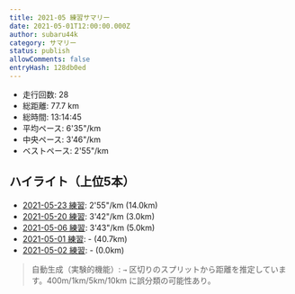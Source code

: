 ```yaml
---
title: 2021-05 練習サマリー
date: 2021-05-01T12:00:00.000Z
author: subaru44k
category: サマリー
status: publish
allowComments: false
entryHash: 128db0ed
---
```

- 走行回数: 28
- 総距離: 77.7 km
- 総時間: 13:14:45
- 平均ペース: 6'35"/km
- 中央ペース: 3'46"/km
- ベストペース: 2'55"/km

## ハイライト（上位5本）
- [2021-05-23 練習](/2021-05-23-7be50d84c75ef536b8f08199a32feb6c/): 2'55"/km (14.0km)
- [2021-05-20 練習](/2021-05-20-8d72021dc605215252b909b20eedb03b/): 3'42"/km (3.0km)
- [2021-05-06 練習](/2021-05-06-abc8ca54f61cbfe0148dc58fb013f47f/): 3'43"/km (5.0km)
- [2021-05-01 練習](/2021-05-01-825281e2415d2c249e0b351d0ca7043b/): - (40.7km)
- [2021-05-02 練習](/2021-05-02-c7ff68ff0d74b39873155830d70c1ce9/): - (0.0km)

> 自動生成（実験的機能）: `→` 区切りのスプリットから距離を推定しています。400m/1km/5km/10km に誤分類の可能性あり。
